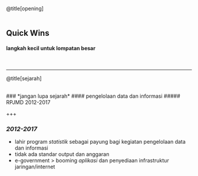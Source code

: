 @title[opening]
<br>
<br>
## Quick Wins
#### langkah kecil untuk lompatan besar
<br>

---

@title[sejarah]

<br>
### *jangan lupa sejarah*
#### pengelolaan data dan informasi
##### RPJMD 2012-2017
<br>

+++

### *2012-2017*
- lahir program *statistik* sebagai payung bagi kegiatan pengelolaan data dan informasi
- tidak ada standar output dan anggaran
- e-government > booming *aplikasi* dan penyediaan infrastruktur jaringan/internet

